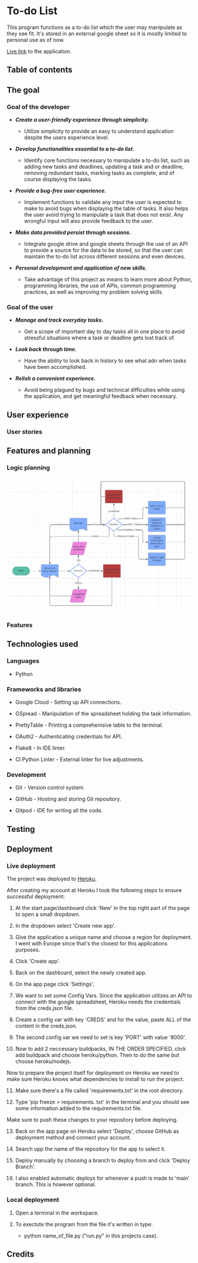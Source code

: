 # To-do List
This program functions as a to-do list which the user may manipulate as they see fit. It's stored in an external google sheet so it is mostly limited to personal use as of now.

[Live link](https://felteng-to-do-list-fc4edcc70d21.herokuapp.com/) to the application.

## Table of contents

## The goal

### Goal of the developer
- ***Create a user-friendly experience through simplicity.***
    - Utilize simplicity to provide an easy to understand application despite the users experience level.

- ***Develop functionalities essential to a to-do list.***
    - Identify core functions necessary to manipulate a to-do list, such as adding new tasks and deadlines, updating a task and or deadline, removing redundant tasks, marking tasks as complete, and of course displaying the tasks.

- ***Provide a bug-free user experience.***
    - Implement functions to validate any input the user is expected to make to avoid bugs when displaying the table of tasks. It also helps the user avoid trying to manipulate a task that does not exist. Any wrongful input will also provide feedback to the user.

- ***Make data provided persist through sessions.***
    - Integrate google drive and google sheets through the use of an API to provide a source for the data to be stored, so that the user can maintain the to-do list across different sessions and even devices.

- ***Personal development and application of new skills.***
    - Take advantage of this project as means to learn more about Python, programming libraries, the use of APIs, common programming practices, as well as improving my problem solving skills.

### Goal of the user
- ***Manage and track everyday tasks.***
    - Get a scope of important day to day tasks all in one place to avoid stressful situations where a task or deadline gets lost track of.

- ***Look back through time.***
    - Have the ability to look back in history to see what adn when tasks have been accomplished.

- ***Relish a convenient experience.***
    - Avoid being plagued by bugs and technical difficulties while using the application, and get meaningful feedback when necessary.

## User experience

### User stories

## Features and planning



### Logic planning
![Logic Flowchart](readme-assets/to-do-list-flowchart.png)

### Features

## Technologies used

### Languages
- Python

### Frameworks and libraries
- Google Cloud - Setting up API connections.

- GSpread - Manipulation of the spreadsheet holding the task information.

- PrettyTable - Printing a comprehenisive table to the terminal.

- OAuth2 - Authenticating credentials for API.

- Flake8 - In IDE linter.

- CI Python Linter - External linter for live adjustments.

### Development
- Git - Version control system.

- GitHub - Hosting and storing Git repository.

- Gitpod - IDE for writing all the code.

## Testing

## Deployment

### Live deployment
The project was deployed to [Heroku](https://felteng-to-do-list-fc4edcc70d21.herokuapp.com/).

After creating my account at Heroku I took the following steps to ensure successful deployment:

1. At the start page/dashboard click 'New' in the top right part of the page to open a small dropdown.

2. In the dropdown select 'Create new app'.

3. Give the application a unique name and choose a region for deployment. I went with Europe since that's the closest for this applications purposes.

4. Click 'Create app'.

5. Back on the dashboard, select the newly created app.

6. On the app page click 'Settings'.

7. We want to set some Config Vars. Since the application utilizes an API to connect with the google spreadsheet, Heroku needs the credentials from the creds.json file.

8. Create a config var with key 'CREDS' and for the value, paste ALL of the content in the creds.json.

9. The second config var we need to set is key 'PORT' with value '8000'.

10. Now to add 2 neccessary buildpacks, IN THE ORDER SPECIFIED, click add buildpack and choose heroku/python. Then to do the same but choose heroku/nodejs.

Now to prepare the project itself for deployment on Heroku we need to make sure Heroku knows what dependencies to install to run the project.

11. Make sure there's a file called 'requirements.txt' in the root directory.

12. Type 'pip freeze > requirements. txt' in the terminal and you should see some information added to the requirements.txt file.

Make sure to push these changes to your repository before deploying.

13. Back on the app page on Heroku select 'Deploy', choose GitHub as deployment method and connect your account.

14. Search upp the name of the repository for the app to select it.

15. Deploy manually by choosing a branch to deploy from and click 'Deploy Branch'.

16. I also enabled automatic deploys for whenever a push is made to 'main' branch. This is however optional.

### Local deployment

1. Open a terminal in the workspace.

2. To exectute the program from the file it's written in type:
    - python name_of_file.py ("run.py" in this projects case).

## Credits